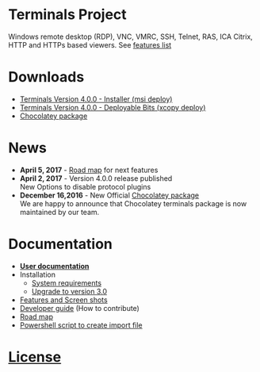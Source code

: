 # Terminals Project
Windows remote desktop (RDP), VNC, VMRC, SSH, Telnet, RAS, ICA Citrix, HTTP and HTTPs based viewers. 
See [features list](/Docs/Features-and-Screen-shots.md)

# Downloads
* [Terminals Version 4.0.0 - Installer (msi deploy)](https://terminals.codeplex.com/downloads/get/1653230)
* [Terminals Version 4.0.0 - Deployable Bits (xcopy deploy)](https://terminals.codeplex.com/downloads/get/1653231)
* [Chocolatey package](https://chocolatey.org/packages/terminals) 

# News
* **April 5, 2017** - [Road map](/Docs/Road-map.md) for next features
* **April 2, 2017** - Version 4.0.0 release published  
New Options to disable protocol plugins
* **December 16,2016** - New Official [Chocolatey package](https://chocolatey.org/packages/terminals)  
We are happy to announce that Chocolatey terminals package is now maintained by our team. 

# Documentation
* **[User documentation](/Docs/User-documentation.md)**
* Installation
	* [System requirements](/Docs/System-requirements.md)
	* [Upgrade to version 3.0](/Docs/Upgrade-to-version-3.0.md)
* [Features and Screen shots](/Docs/Features-and-Screen-shots.md)
* [Developer guide](/Docs/Developer-guide.html) (How to contribute)
* [Road map](/Docs/Road-map.md)
* [Powershell script to create import file](/Docs/Powershell-script-to-create-import-file.md)

# [License](LICENSE.md)